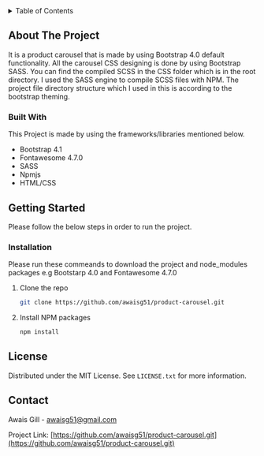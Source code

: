 <!-- TABLE OF CONTENTS -->
<details>
  <summary>Table of Contents</summary>
  <ol>
    <li>
      <a href="#about-the-project">About The Project</a>
      <ul>
        <li><a href="#built-with">Built With</a></li>
      </ul>
    </li>
    <li>
      <a href="#getting-started">Getting Started</a>
      <ul>
        <li><a href="#installation">Installation</a></li>
      </ul>
    </li>
    <li><a href="#license">License</a></li>
    <li><a href="#contact">Contact</a></li>
  </ol>
</details>



<!-- ABOUT THE PROJECT -->
## About The Project

It is a product carousel that is made by using Bootstrap 4.0 default functionality. All the carousel CSS designing is done by using Bootstrap SASS. You can find the compiled SCSS in the CSS folder which is in the root directory. I used the SASS engine to compile SCSS files with NPM. The project file directory structure which I used in this is according to the bootstrap theming.


### Built With

This Project is made by using the frameworks/libraries mentioned below. 

* Bootstrap 4.1
* Fontawesome 4.7.0
* SASS
* Npmjs
* HTML/CSS

<!-- GETTING STARTED -->
## Getting Started

Please follow the below steps in order to run the project.

### Installation

Please run these commeands to download the project and node_modules packages e.g Bootstarp 4.0 and Fontawesome 4.7.0

1. Clone the repo
   ```sh
   git clone https://github.com/awaisg51/product-carousel.git
   ```
2. Install NPM packages
   ```sh
   npm install
   ```

<!-- LICENSE -->
## License

Distributed under the MIT License. See `LICENSE.txt` for more information.

<!-- CONTACT -->
## Contact

Awais Gill - awaisg51@gmail.com

Project Link: [https://github.com/awaisg51/product-carousel.git](https://github.com/awaisg51/product-carousel.git)
